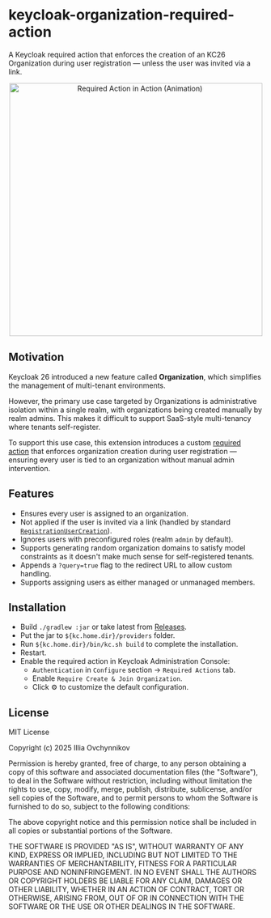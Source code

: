 # keycloak-organization-required-action
A Keycloak required action that enforces the creation of an KC26 Organization during user registration —
unless the user was invited via a link.

<p align="center">
    <img
        alt="Required Action in Action (Animation)"
        src="https://github.com/user-attachments/assets/fc343d08-400d-4dc5-918a-90a1c8595028"
        width="500px"
    />
</p>

## Motivation
Keycloak 26 introduced a new feature called **Organization**, which simplifies the management of multi-tenant environments.

However, the primary use case targeted by Organizations is administrative isolation within a single realm, with
organizations being created manually by realm admins. This makes it difficult to support SaaS-style multi-tenancy
where tenants self-register.

To support this use case, this extension introduces a custom [required action](https://www.keycloak.org/docs/latest/server_admin/index.html#core-concepts-and-terms:~:text=client%20requesting%20authentication.-,required%20actions,update%20password%20required%20action%20would%20be%20set%20for%20all%20these%20users.,-authentication%20flows)
that enforces organization creation during user registration — ensuring every user is tied to an organization without manual
admin intervention.

## Features
* Ensures every user is assigned to an organization.
* Not applied if the user is invited via a link (handled by standard [`RegistrationUserCreation`](https://github.com/keycloak/keycloak/blob/faea1d6595bd3a33643088cd6d8a1feef45c5417/services/src/main/java/org/keycloak/authentication/forms/RegistrationUserCreation.java#L337-L350)).
* Ignores users with preconfigured roles (realm `admin` by default).
* Supports generating random organization domains to satisfy model constraints as it doesn't make much sense
  for self-registered tenants.
* Appends a `?query=true` flag to the redirect URL to allow custom handling.
* Supports assigning users as either managed or unmanaged members.

## Installation
* Build `./gradlew :jar` or take latest from [Releases](https://github.com/wingsofovnia/keycloak-organization-required-action/releases).
* Put the jar to `${kc.home.dir}/providers` folder.
* Run `${kc.home.dir}/bin/kc.sh build` to complete the installation.
* Restart.
* Enable the required action in Keycloak Administration Console:
  * `Authentication` in `Configure` section -> `Required Actions` tab.
  * Enable `Require Create & Join Organization`.
  * Click ⚙️ to customize the default configuration.

## License
MIT License

Copyright (c) 2025 Illia Ovchynnikov

Permission is hereby granted, free of charge, to any person obtaining a copy
of this software and associated documentation files (the "Software"), to deal
in the Software without restriction, including without limitation the rights
to use, copy, modify, merge, publish, distribute, sublicense, and/or sell
copies of the Software, and to permit persons to whom the Software is
furnished to do so, subject to the following conditions:

The above copyright notice and this permission notice shall be included in all
copies or substantial portions of the Software.

THE SOFTWARE IS PROVIDED "AS IS", WITHOUT WARRANTY OF ANY KIND, EXPRESS OR
IMPLIED, INCLUDING BUT NOT LIMITED TO THE WARRANTIES OF MERCHANTABILITY,
FITNESS FOR A PARTICULAR PURPOSE AND NONINFRINGEMENT. IN NO EVENT SHALL THE
AUTHORS OR COPYRIGHT HOLDERS BE LIABLE FOR ANY CLAIM, DAMAGES OR OTHER
LIABILITY, WHETHER IN AN ACTION OF CONTRACT, TORT OR OTHERWISE, ARISING FROM,
OUT OF OR IN CONNECTION WITH THE SOFTWARE OR THE USE OR OTHER DEALINGS IN THE
SOFTWARE.
